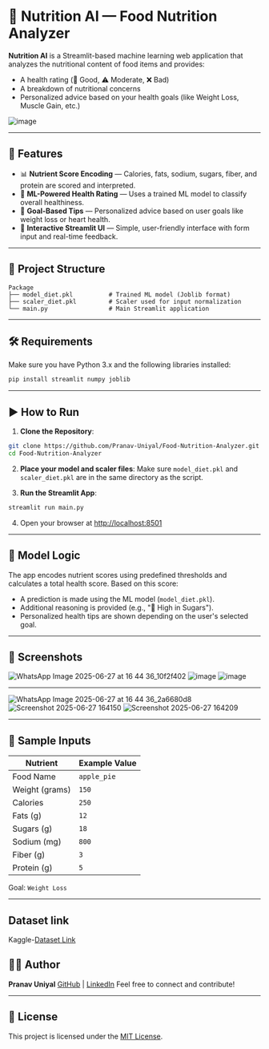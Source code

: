 # 🥑 Nutrition AI —  Food Nutrition Analyzer

**Nutrition AI** is a Streamlit-based machine learning web application that analyzes the nutritional content of food items and provides:

* A health rating (🌟 Good, ⚠️ Moderate, ❌ Bad)
* A breakdown of nutritional concerns
* Personalized advice based on your health goals (like Weight Loss, Muscle Gain, etc.)

![image](https://github.com/user-attachments/assets/ae4e392c-917b-4641-9c3c-63bc346aab83)


---

## 🚀 Features

* 📊 **Nutrient Score Encoding** — Calories, fats, sodium, sugars, fiber, and protein are scored and interpreted.
* 🧠 **ML-Powered Health Rating** — Uses a trained ML model to classify overall healthiness.
* 🎯 **Goal-Based Tips** — Personalized advice based on user goals like weight loss or heart health.
* 📆 **Interactive Streamlit UI** — Simple, user-friendly interface with form input and real-time feedback.

---

## 📁 Project Structure

```
Package
├── model_diet.pkl          # Trained ML model (Joblib format)
├── scaler_diet.pkl         # Scaler used for input normalization
└── main.py                 # Main Streamlit application          
```

---

## 🛠️ Requirements

Make sure you have Python 3.x and the following libraries installed:

```bash
pip install streamlit numpy joblib
```

---

## ▶️ How to Run

1. **Clone the Repository**:

```bash
git clone https://github.com/Pranav-Uniyal/Food-Nutrition-Analyzer.git
cd Food-Nutrition-Analyzer
```

2. **Place your model and scaler files**:
   Make sure `model_diet.pkl` and `scaler_diet.pkl` are in the same directory as the script.

3. **Run the Streamlit App**:

```bash
streamlit run main.py
```

4. Open your browser at [http://localhost:8501](http://localhost:8501)

---




## 🧠 Model Logic

The app encodes nutrient scores using predefined thresholds and calculates a total health score. Based on this score:

* A prediction is made using the ML model (`model_diet.pkl`).
* Additional reasoning is provided (e.g., "🔴 High in Sugars").
* Personalized health tips are shown depending on the user's selected goal.

---

## 🎨 Screenshots
![WhatsApp Image 2025-06-27 at 16 44 36_10f2f402](https://github.com/user-attachments/assets/6c540f39-1c9a-4bf7-bfc6-32da1b52db47)
![image](https://github.com/user-attachments/assets/90060b14-062f-4a01-a87b-deb22661ecc6) 
![image](https://github.com/user-attachments/assets/3342a885-63b8-4239-a69d-642bad3c5d8f)

---
![WhatsApp Image 2025-06-27 at 16 44 36_2a6680d8](https://github.com/user-attachments/assets/d47b50c6-0fea-4243-bde3-f0a4f591ee48)
![Screenshot 2025-06-27 164150](https://github.com/user-attachments/assets/0c3fabd0-8ca6-4a95-a47f-5980e8e36363)
![Screenshot 2025-06-27 164209](https://github.com/user-attachments/assets/33ad09bb-9736-40ea-b340-b498444c63cf)


---

## 🧪 Sample Inputs

| Nutrient       | Example Value |
| -------------- | ------------- |
| Food Name      | `apple_pie`   |
| Weight (grams) | `150`         |
| Calories       | `250`         |
| Fats (g)       | `12`          |
| Sugars (g)     | `18`          |
| Sodium (mg)    | `800`         |
| Fiber (g)      | `3`           |
| Protein (g)    | `5`           |

Goal: `Weight Loss`

---
## Dataset link
Kaggle-[Dataset Link](https://www.kaggle.com/datasets/sanadalali/food-101-nutritional-information)

## 👨‍💼 Author

**Pranav Uniyal**
[GitHub](https://github.com/Pranav-Uniyal) | [LinkedIn](https://www.linkedin.com/in/pranav-uniyal-894801251/)
Feel free to connect and contribute!

---

## 📜 License

This project is licensed under the [MIT License](LICENSE).
